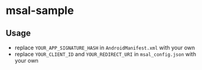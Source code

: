 # msal-sample

## Usage
- replace `YOUR_APP_SIGNATURE_HASH` in `AndroidManifest.xml` with your own
- replace `YOUR_CLIENT_ID` and `YOUR_REDIRECT_URI` in `msal_config.json` with your own
